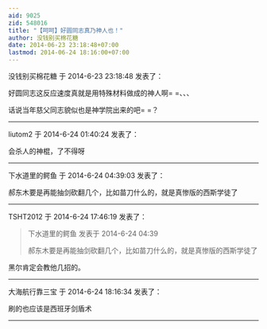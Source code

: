 ```yaml
---
aid: 9025
zid: 548016
title: "【呵呵】好圆同志真乃神人也！"
author: 没钱别买棉花糖
date: 2014-06-23 23:18:48+07:00
lastmod: 2014-06-24 18:16:00+07:00
---
```


没钱别买棉花糖 于 2014-6-23 23:18:48 发表了：

好圆同志这反应速度真就是用特殊材料做成的神人啊= =、、、

话说当年慈父同志貌似也是神学院出来的吧= =？

---

liutom2 于 2014-6-24 01:40:24 发表了：

会杀人的神棍，了不得呀

---

下水道里的鳄鱼 于 2014-6-24 04:39:03 发表了：

郝东木要是再能抽剑砍翻几个，比如苗刀什么的，就是真惨版的西斯学徒了

---

TSHT2012 于 2014-6-24 17:46:19 发表了：

> 下水道里的鳄鱼 发表于 2014-6-24 04:39
>
> 郝东木要是再能抽剑砍翻几个，比如苗刀什么的，就是真惨版的西斯学徒了

黑尔肯定会教他几招的。

---

大海航行靠三宝 于 2014-6-24 18:16:34 发表了：

刷的也应该是西班牙剑盾术

---

